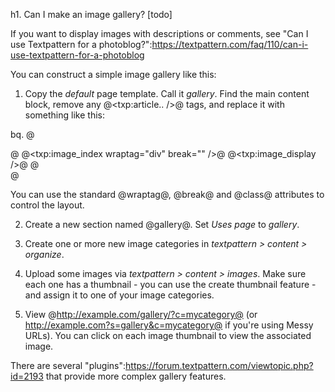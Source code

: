 h1. Can I make an image gallery? [todo]

If you want to display images with descriptions or comments, see "Can I use Textpattern for a photoblog?":https://textpattern.com/faq/110/can-i-use-textpattern-for-a-photoblog

You can construct a simple image gallery like this:

1. Copy the _default_ page template.  Call it _gallery_.  Find the main content block, remove any @<txp:article.. />@ tags, and replace it with something like this:

bq. @<div id="content">@
@<txp:image_index wraptag="div" break="" />@
@<txp:image_display />@
@</div>@

You can use the standard @wraptag@, @break@ and @class@ attributes to control the layout.

2. Create a new section named @gallery@.  Set _Uses page_ to _gallery_.

3. Create one or more new image categories in *textpattern > content > organize*.

3. Upload some images via *textpattern > content > images*.  Make sure each one has a thumbnail - you can use the create thumbnail feature - and assign it to one of your image categories.

4. View @http://example.com/gallery/?c=mycategory@ (or http://example.com?s=gallery&c=mycategory@ if you're using Messy URLs).  You can click on each image thumbnail to view the associated image.

There are several "plugins":https://forum.textpattern.com/viewtopic.php?id=2193 that provide more complex gallery features.
